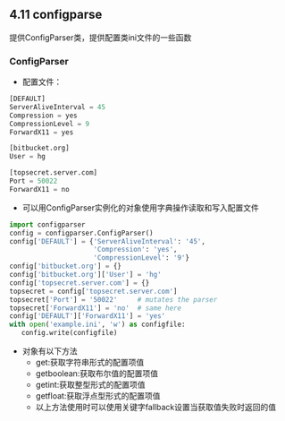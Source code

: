 ## 4.11 configparse
提供ConfigParser类，提供配置类ini文件的一些函数

### ConfigParser
- 配置文件：

```python
[DEFAULT]
ServerAliveInterval = 45
Compression = yes
CompressionLevel = 9
ForwardX11 = yes

[bitbucket.org]
User = hg

[topsecret.server.com]
Port = 50022
ForwardX11 = no
```
- 可以用ConfigParser实例化的对象使用字典操作读取和写入配置文件

```python
import configparser
config = configparser.ConfigParser()
config['DEFAULT'] = {'ServerAliveInterval': '45',
                     'Compression': 'yes',
                     'CompressionLevel': '9'}
config['bitbucket.org'] = {}
config['bitbucket.org']['User'] = 'hg'
config['topsecret.server.com'] = {}
topsecret = config['topsecret.server.com']
topsecret['Port'] = '50022'     # mutates the parser
topsecret['ForwardX11'] = 'no'  # same here
config['DEFAULT']['ForwardX11'] = 'yes'
with open('example.ini', 'w') as configfile:
   config.write(configfile)
```
- 对象有以下方法
	- get:获取字符串形式的配置项值
	- getboolean:获取布尔值的配置项值
	- getint:获取整型形式的配置项值
	- getfloat:获取浮点型形式的配置项值
	- 以上方法使用时可以使用关键字fallback设置当获取值失败时返回的值